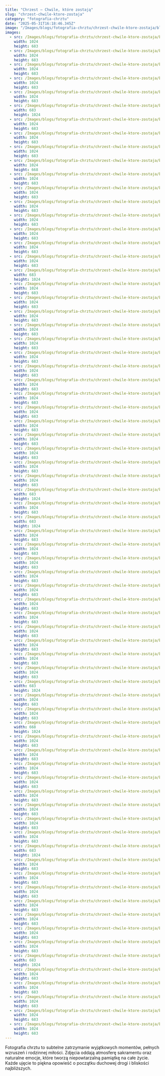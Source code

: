 ```yaml
---
title: "Chrzest – Chwile, które zostają"
slug: "chrzest-chwile-ktore-zostaja"
category: "fotografia-chrztu"
date: "2025-05-31T16:18:46.345Z"
image: "/Images/blogs/fotografia-chrztu/chrzest-chwile-ktore-zostaja/blog chrzest_11.webp"
images:
  - src: /Images/blogs/fotografia-chrztu/chrzest-chwile-ktore-zostaja/blog chrzest_01.webp
    width: 1024
    height: 683
  - src: /Images/blogs/fotografia-chrztu/chrzest-chwile-ktore-zostaja/blog chrzest_03.webp
    width: 1024
    height: 683
  - src: /Images/blogs/fotografia-chrztu/chrzest-chwile-ktore-zostaja/blog chrzest_04.webp
    width: 1024
    height: 683
  - src: /Images/blogs/fotografia-chrztu/chrzest-chwile-ktore-zostaja/blog chrzest_07.webp
    width: 1024
    height: 683
  - src: /Images/blogs/fotografia-chrztu/chrzest-chwile-ktore-zostaja/blog chrzest_08.webp
    width: 1024
    height: 683
  - src: /Images/blogs/fotografia-chrztu/chrzest-chwile-ktore-zostaja/blog chrzest_09.webp
    width: 683
    height: 1024
  - src: /Images/blogs/fotografia-chrztu/chrzest-chwile-ktore-zostaja/blog chrzest_10.webp
    width: 1024
    height: 683
  - src: /Images/blogs/fotografia-chrztu/chrzest-chwile-ktore-zostaja/blog chrzest_11.webp
    width: 1024
    height: 683
  - src: /Images/blogs/fotografia-chrztu/chrzest-chwile-ktore-zostaja/blog chrzest_14.webp
    width: 1024
    height: 683
  - src: /Images/blogs/fotografia-chrztu/chrzest-chwile-ktore-zostaja/blog chrzest_15.webp
    width: 1024
    height: 668
  - src: /Images/blogs/fotografia-chrztu/chrzest-chwile-ktore-zostaja/blog chrzest_16.webp
    width: 1024
    height: 683
  - src: /Images/blogs/fotografia-chrztu/chrzest-chwile-ktore-zostaja/blog chrzest_17.webp
    width: 1024
    height: 683
  - src: /Images/blogs/fotografia-chrztu/chrzest-chwile-ktore-zostaja/blog chrzest_19.webp
    width: 1024
    height: 683
  - src: /Images/blogs/fotografia-chrztu/chrzest-chwile-ktore-zostaja/blog chrzest_21.webp
    width: 1024
    height: 683
  - src: /Images/blogs/fotografia-chrztu/chrzest-chwile-ktore-zostaja/blog chrzest_22 (2).webp
    width: 1024
    height: 683
  - src: /Images/blogs/fotografia-chrztu/chrzest-chwile-ktore-zostaja/blog chrzest_22.webp
    width: 1024
    height: 683
  - src: /Images/blogs/fotografia-chrztu/chrzest-chwile-ktore-zostaja/blog chrzest_23.webp
    width: 1024
    height: 683
  - src: /Images/blogs/fotografia-chrztu/chrzest-chwile-ktore-zostaja/blog chrzest_25.webp
    width: 683
    height: 1024
  - src: /Images/blogs/fotografia-chrztu/chrzest-chwile-ktore-zostaja/blog chrzest_26.webp
    width: 1024
    height: 683
  - src: /Images/blogs/fotografia-chrztu/chrzest-chwile-ktore-zostaja/blog chrzest_27.webp
    width: 1024
    height: 683
  - src: /Images/blogs/fotografia-chrztu/chrzest-chwile-ktore-zostaja/blog chrzest_28.webp
    width: 1024
    height: 683
  - src: /Images/blogs/fotografia-chrztu/chrzest-chwile-ktore-zostaja/blog chrzest_29.webp
    width: 1024
    height: 683
  - src: /Images/blogs/fotografia-chrztu/chrzest-chwile-ktore-zostaja/blog chrzest_30.webp
    width: 1024
    height: 683
  - src: /Images/blogs/fotografia-chrztu/chrzest-chwile-ktore-zostaja/blog chrzest_32.webp
    width: 1024
    height: 683
  - src: /Images/blogs/fotografia-chrztu/chrzest-chwile-ktore-zostaja/blog chrzest_33.webp
    width: 1024
    height: 683
  - src: /Images/blogs/fotografia-chrztu/chrzest-chwile-ktore-zostaja/blog chrzest_35.webp
    width: 1024
    height: 683
  - src: /Images/blogs/fotografia-chrztu/chrzest-chwile-ktore-zostaja/blog chrzest_36.webp
    width: 1024
    height: 683
  - src: /Images/blogs/fotografia-chrztu/chrzest-chwile-ktore-zostaja/blog chrzest_37.webp
    width: 1024
    height: 683
  - src: /Images/blogs/fotografia-chrztu/chrzest-chwile-ktore-zostaja/blog chrzest_38.webp
    width: 1024
    height: 683
  - src: /Images/blogs/fotografia-chrztu/chrzest-chwile-ktore-zostaja/blog chrzest_41.webp
    width: 1024
    height: 683
  - src: /Images/blogs/fotografia-chrztu/chrzest-chwile-ktore-zostaja/blog chrzest_42.webp
    width: 1024
    height: 683
  - src: /Images/blogs/fotografia-chrztu/chrzest-chwile-ktore-zostaja/blog chrzest_43 (2).webp
    width: 1024
    height: 683
  - src: /Images/blogs/fotografia-chrztu/chrzest-chwile-ktore-zostaja/blog chrzest_43.webp
    width: 1024
    height: 683
  - src: /Images/blogs/fotografia-chrztu/chrzest-chwile-ktore-zostaja/blog chrzest_45.webp
    width: 683
    height: 1024
  - src: /Images/blogs/fotografia-chrztu/chrzest-chwile-ktore-zostaja/blog chrzest_46.webp
    width: 1024
    height: 683
  - src: /Images/blogs/fotografia-chrztu/chrzest-chwile-ktore-zostaja/blog chrzest_47.webp
    width: 683
    height: 1024
  - src: /Images/blogs/fotografia-chrztu/chrzest-chwile-ktore-zostaja/blog chrzest_49.webp
    width: 1024
    height: 683
  - src: /Images/blogs/fotografia-chrztu/chrzest-chwile-ktore-zostaja/blog chrzest_50.webp
    width: 1024
    height: 683
  - src: /Images/blogs/fotografia-chrztu/chrzest-chwile-ktore-zostaja/blog chrzest_51.webp
    width: 1024
    height: 683
  - src: /Images/blogs/fotografia-chrztu/chrzest-chwile-ktore-zostaja/blog chrzest_54 (2).webp
    width: 1024
    height: 683
  - src: /Images/blogs/fotografia-chrztu/chrzest-chwile-ktore-zostaja/blog chrzest_54.webp
    width: 1024
    height: 683
  - src: /Images/blogs/fotografia-chrztu/chrzest-chwile-ktore-zostaja/blog chrzest_55.webp
    width: 1024
    height: 683
  - src: /Images/blogs/fotografia-chrztu/chrzest-chwile-ktore-zostaja/blog chrzest_56.webp
    width: 1024
    height: 683
  - src: /Images/blogs/fotografia-chrztu/chrzest-chwile-ktore-zostaja/blog chrzest_57.webp
    width: 1024
    height: 683
  - src: /Images/blogs/fotografia-chrztu/chrzest-chwile-ktore-zostaja/blog chrzest_60.webp
    width: 1024
    height: 683
  - src: /Images/blogs/fotografia-chrztu/chrzest-chwile-ktore-zostaja/blog chrzest_61.webp
    width: 1024
    height: 683
  - src: /Images/blogs/fotografia-chrztu/chrzest-chwile-ktore-zostaja/blog chrzest_62.webp
    width: 1024
    height: 683
  - src: /Images/blogs/fotografia-chrztu/chrzest-chwile-ktore-zostaja/blog chrzest_63.webp
    width: 683
    height: 1024
  - src: /Images/blogs/fotografia-chrztu/chrzest-chwile-ktore-zostaja/blog chrzest_64.webp
    width: 1024
    height: 683
  - src: /Images/blogs/fotografia-chrztu/chrzest-chwile-ktore-zostaja/blog chrzest_65.webp
    width: 1024
    height: 683
  - src: /Images/blogs/fotografia-chrztu/chrzest-chwile-ktore-zostaja/blog chrzest_66.webp
    width: 668
    height: 1024
  - src: /Images/blogs/fotografia-chrztu/chrzest-chwile-ktore-zostaja/blog chrzest_67.webp
    width: 1024
    height: 683
  - src: /Images/blogs/fotografia-chrztu/chrzest-chwile-ktore-zostaja/blog chrzest_68.webp
    width: 1024
    height: 683
  - src: /Images/blogs/fotografia-chrztu/chrzest-chwile-ktore-zostaja/blog chrzest_69.webp
    width: 1024
    height: 683
  - src: /Images/blogs/fotografia-chrztu/chrzest-chwile-ktore-zostaja/blog chrzest_70.webp
    width: 1024
    height: 683
  - src: /Images/blogs/fotografia-chrztu/chrzest-chwile-ktore-zostaja/blog chrzest_71.webp
    width: 1024
    height: 683
  - src: /Images/blogs/fotografia-chrztu/chrzest-chwile-ktore-zostaja/blog chrzest_72.webp
    width: 1024
    height: 683
  - src: /Images/blogs/fotografia-chrztu/chrzest-chwile-ktore-zostaja/blog chrzest_73.webp
    width: 1024
    height: 683
  - src: /Images/blogs/fotografia-chrztu/chrzest-chwile-ktore-zostaja/blog chrzest_74.webp
    width: 1024
    height: 683
  - src: /Images/blogs/fotografia-chrztu/chrzest-chwile-ktore-zostaja/blog chrzest_77.webp
    width: 683
    height: 1024
  - src: /Images/blogs/fotografia-chrztu/chrzest-chwile-ktore-zostaja/blog chrzest_78.webp
    width: 1024
    height: 683
  - src: /Images/blogs/fotografia-chrztu/chrzest-chwile-ktore-zostaja/blog chrzest_79.webp
    width: 1024
    height: 683
  - src: /Images/blogs/fotografia-chrztu/chrzest-chwile-ktore-zostaja/blog chrzest_80.webp
    width: 1024
    height: 683
  - src: /Images/blogs/fotografia-chrztu/chrzest-chwile-ktore-zostaja/blog chrzest_81.webp
    width: 1024
    height: 683
  - src: /Images/blogs/fotografia-chrztu/chrzest-chwile-ktore-zostaja/blog chrzest_82.webp
    width: 1024
    height: 683
  - src: /Images/blogs/fotografia-chrztu/chrzest-chwile-ktore-zostaja/blog chrzest_84.webp
    width: 1024
    height: 683
  - src: /Images/blogs/fotografia-chrztu/chrzest-chwile-ktore-zostaja/blog chrzest_85.webp
    width: 1024
    height: 683
  - src: /Images/blogs/fotografia-chrztu/chrzest-chwile-ktore-zostaja/blog chrzest_86.webp
    width: 683
    height: 1024
  - src: /Images/blogs/fotografia-chrztu/chrzest-chwile-ktore-zostaja/blog chrzest_88.webp
    width: 1024
    height: 683
  - src: /Images/blogs/fotografia-chrztu/chrzest-chwile-ktore-zostaja/blog chrzest_89.webp
    width: 1024
    height: 683
  - src: /Images/blogs/fotografia-chrztu/chrzest-chwile-ktore-zostaja/blog chrzest_90.webp
    width: 1024
    height: 683
  - src: /Images/blogs/fotografia-chrztu/chrzest-chwile-ktore-zostaja/blog chrzest_92.webp
    width: 1024
    height: 683
  - src: /Images/blogs/fotografia-chrztu/chrzest-chwile-ktore-zostaja/blog chrzest_94.webp
    width: 1024
    height: 683
---
```


Fotografia chrztu to subtelne zatrzymanie wyjątkowych momentów, pełnych wzruszeń i rodzinnej miłości. Zdjęcia oddają atmosferę sakramentu oraz naturalne emocje, które tworzą niepowtarzalną pamiątkę na całe życie. Każde ujęcie to piękna opowieść o początku duchowej drogi i bliskości najbliższych.

